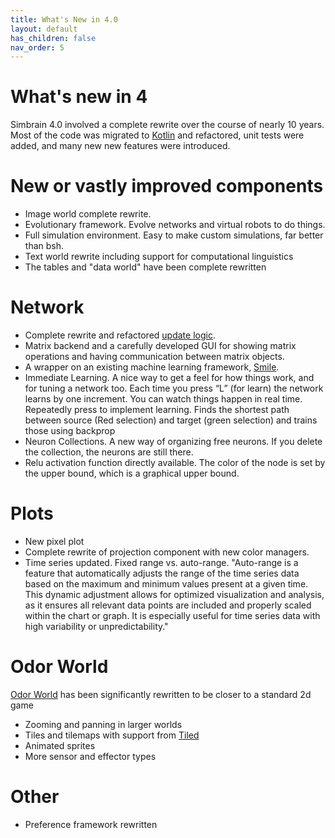 ```yaml
---
title: What's New in 4.0
layout: default
has_children: false
nav_order: 5
---
```


# What's new in 4

Simbrain 4.0 involved a complete rewrite over the course of nearly 10 years. Most of the code was migrated to [Kotlin](https://kotlinlang.org/) and refactored, unit tests were added, and many new new features were introduced.

# New or vastly improved components

* Image world complete rewrite.
* Evolutionary framework. Evolve networks and virtual robots to do things.
* Full simulation environment. Easy to make custom simulations, far better than bsh.
* Text world rewrite including support for computational linguistics 
* The tables and "data world" have been complete rewritten

# Network

* Complete rewrite and refactored [update logic](network/updateLogic.html).
* Matrix backend and a carefully developed GUI for showing matrix operations and having communication between matrix objects.
* A wrapper on an existing machine learning framework, [Smile](https://haifengl.github.io/). 
* Immediate Learning. A nice way to get a feel for how things work, and for tuning a network too. Each time you press “L” (for learn) the network learns by one increment. You can watch things happen in real time. Repeatedly press to implement learning. Finds the shortest path between source (Red selection) and target (green selection) and trains those using backprop
* Neuron Collections. A new way of organizing free neurons. If you delete the collection, the neurons are still there.
* Relu activation function directly available.  The color of the node is set by the upper bound, which is a graphical upper bound. 

# Plots

* New pixel plot
* Complete rewrite of projection component with new color managers.
* Time series updated. Fixed range vs. auto-range. "Auto-range is a feature that automatically adjusts the range of the time series data based on the maximum and minimum values present at a given time. This dynamic adjustment allows for optimized visualization and analysis, as it ensures all relevant data points are included and properly scaled within the chart or graph. It is especially useful for time series data with high variability or unpredictability."
    
# Odor World

[Odor World](worlds/odorworld.html) has been significantly rewritten to be closer to a standard 2d game

* Zooming and panning in larger worlds
* Tiles and tilemaps with support from [Tiled](https://www.mapeditor.org/) 
* Animated sprites
* More sensor and effector types 

# Other

* Preference framework rewritten